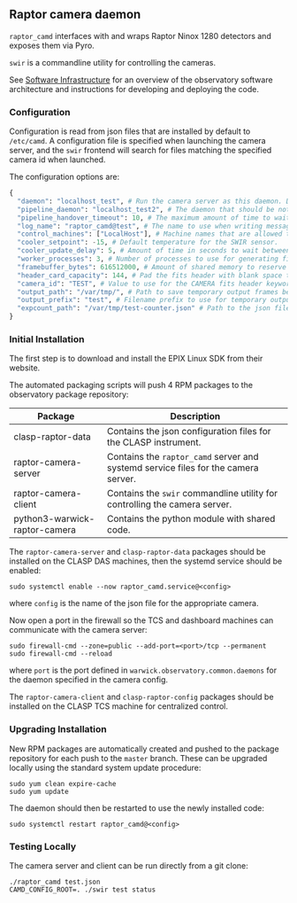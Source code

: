## Raptor camera daemon

`raptor_camd` interfaces with and wraps Raptor Ninox 1280 detectors and exposes them via Pyro.

`swir` is a commandline utility for controlling the cameras.

See [Software Infrastructure](https://github.com/warwick-one-metre/docs/wiki/Software-Infrastructure) for an overview of the observatory software architecture and instructions for developing and deploying the code.

### Configuration

Configuration is read from json files that are installed by default to `/etc/camd`.
A configuration file is specified when launching the camera server, and the `swir` frontend will search for files matching the specified camera id when launched.

The configuration options are:
```python
{
  "daemon": "localhost_test", # Run the camera server as this daemon. Daemon types are registered in `warwick.observatory.common.daemons`.
  "pipeline_daemon": "localhost_test2", # The daemon that should be notified to hand over newly saved frames for processing.
  "pipeline_handover_timeout": 10, # The maximum amount of time to wait for the pipeline daemon to accept a newly saved frame. The exposure sequence is aborted if this is exceeded.
  "log_name": "raptor_camd@test", # The name to use when writing messages to the observatory log.
  "control_machines": ["LocalHost"], # Machine names that are allowed to control (rather than just query) state. Machine names are registered in `warwick.observatory.common.IP`.
  "cooler_setpoint": -15, # Default temperature for the SWIR sensor.
  "cooler_update_delay": 5, # Amount of time in seconds to wait between querying the camera temperature and cooling status.
  "worker_processes": 3, # Number of processes to use for generating fits images and saving temporary images to disk.
  "framebuffer_bytes": 616512000, # Amount of shared memory to reserve for transferring frames between the camera and output processes (should be an integer multiple of frame size).
  "header_card_capacity": 144, # Pad the fits header with blank space to fit at least this many cards without reallocation.
  "camera_id": "TEST", # Value to use for the CAMERA fits header keyword.
  "output_path": "/var/tmp/", # Path to save temporary output frames before they are handed to the pipeline daemon. This should match the pipeline incoming_data_path setting.
  "output_prefix": "test", # Filename prefix to use for temporary output frames.
  "expcount_path": "/var/tmp/test-counter.json" # Path to the json file that is used to track the continuous frame number.
}
```

### Initial Installation

The first step is to download and install the EPIX Linux SDK from their website.

The automated packaging scripts will push 4 RPM packages to the observatory package repository:

| Package                       | Description                                                                        |
|-------------------------------|------------------------------------------------------------------------------------|
| clasp-raptor-data             | Contains the json configuration files for the CLASP instrument.                    |
| raptor-camera-server          | Contains the `raptor_camd` server and systemd service files for the camera server. |
| raptor-camera-client          | Contains the `swir` commandline utility for controlling the camera server.         |
| python3-warwick-raptor-camera | Contains the python module with shared code.                                       |

The `raptor-camera-server` and `clasp-raptor-data` packages should be installed on the CLASP DAS machines, then the systemd service should be enabled:
```
sudo systemctl enable --now raptor_camd.service@<config>
```

where `config` is the name of the json file for the appropriate camera.

Now open a port in the firewall so the TCS and dashboard machines can communicate with the camera server:
```
sudo firewall-cmd --zone=public --add-port=<port>/tcp --permanent
sudo firewall-cmd --reload
```

where `port` is the port defined in `warwick.observatory.common.daemons` for the daemon specified in the camera config.

The `raptor-camera-client` and `clasp-raptor-config` packages should be installed on the CLASP TCS machine for centralized control.

### Upgrading Installation

New RPM packages are automatically created and pushed to the package repository for each push to the `master` branch.
These can be upgraded locally using the standard system update procedure:
```
sudo yum clean expire-cache
sudo yum update
```

The daemon should then be restarted to use the newly installed code:
```
sudo systemctl restart raptor_camd@<config>
```

### Testing Locally

The camera server and client can be run directly from a git clone:
```
./raptor_camd test.json
CAMD_CONFIG_ROOT=. ./swir test status
```
